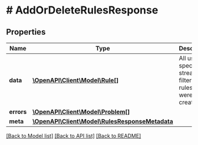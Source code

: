 # # AddOrDeleteRulesResponse

## Properties

Name | Type | Description | Notes
------------ | ------------- | ------------- | -------------
**data** | [**\OpenAPI\Client\Model\Rule[]**](Rule.md) | All user-specified stream filtering rules that were created. | [optional]
**errors** | [**\OpenAPI\Client\Model\Problem[]**](Problem.md) |  | [optional]
**meta** | [**\OpenAPI\Client\Model\RulesResponseMetadata**](RulesResponseMetadata.md) |  |

[[Back to Model list]](../../README.md#models) [[Back to API list]](../../README.md#endpoints) [[Back to README]](../../README.md)
